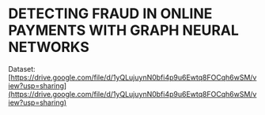 # DETECTING FRAUD IN ONLINE PAYMENTS WITH GRAPH NEURAL NETWORKS

Dataset: [https://drive.google.com/file/d/1yQLujuynN0bfi4p9u6Ewtq8FOCqh6wSM/view?usp=sharing](https://drive.google.com/file/d/1yQLujuynN0bfi4p9u6Ewtq8FOCqh6wSM/view?usp=sharing)
